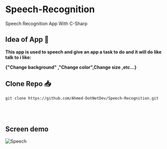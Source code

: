 # Speech-Recognition
Speech Recognition App With C-Sharp

## Idea of App 🤔
<strong><p>This app is used to speech and give an app a task to do and it will do like talk to i like:
  
  {"Change background" ,"Change color",Change size ,etc...}</p></strong>

## Clone Repo 📥
  
    git clone https://github.com/Ahmed-DotNetDev/Speech-Recognition.git


<br><br>

## Screen demo
![Speech](https://github.com/Ahmed-DotNetDev/Speech-Recognition/assets/118932313/217b7dc2-2525-4200-b9ab-3bd9aa0b3e22)
